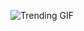 ![Trending GIF](https://media4.giphy.com/media/v1.Y2lkPThiYjIxNzcybnp5ZXNmNzRobHZkZDhrODBqOTliZWZ1Z2xhcDdpM2h4b3pnNGtvdiZlcD12MV9naWZzX3NlYXJjaCZjdD1n/xUPGcEliCc7bETyfO8/giphy.gif)
